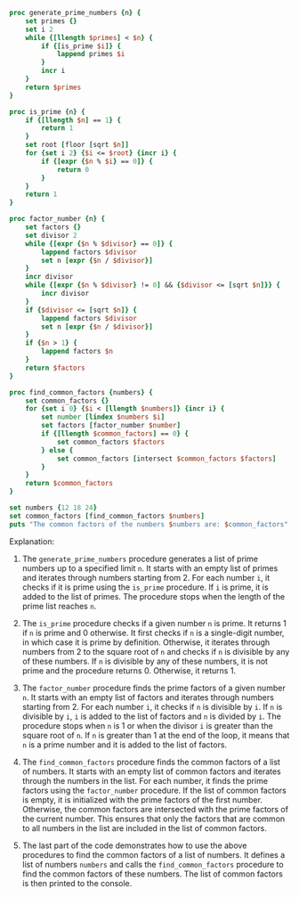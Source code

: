 ```tcl
proc generate_prime_numbers {n} {
    set primes {}
    set i 2
    while {[llength $primes] < $n} {
        if {[is_prime $i]} {
            lappend primes $i
        }
        incr i
    }
    return $primes
}

proc is_prime {n} {
    if {[llength $n] == 1} {
        return 1
    }
    set root [floor [sqrt $n]]
    for {set i 2} {$i <= $root} {incr i} {
        if {[expr {$n % $i} == 0]} {
            return 0
        }
    }
    return 1
}

proc factor_number {n} {
    set factors {}
    set divisor 2
    while {[expr {$n % $divisor} == 0]} {
        lappend factors $divisor
        set n [expr {$n / $divisor}]
    }
    incr divisor
    while {[expr {$n % $divisor} != 0] && {$divisor <= [sqrt $n]}} {
        incr divisor
    }
    if {$divisor <= [sqrt $n]} {
        lappend factors $divisor
        set n [expr {$n / $divisor}]
    }
    if {$n > 1} {
        lappend factors $n
    }
    return $factors
}

proc find_common_factors {numbers} {
    set common_factors {}
    for {set i 0} {$i < [llength $numbers]} {incr i} {
        set number [lindex $numbers $i]
        set factors [factor_number $number]
        if {[llength $common_factors] == 0} {
            set common_factors $factors
        } else {
            set common_factors [intersect $common_factors $factors]
        }
    }
    return $common_factors
}

set numbers {12 18 24}
set common_factors [find_common_factors $numbers]
puts "The common factors of the numbers $numbers are: $common_factors"
```

Explanation:

1. The `generate_prime_numbers` procedure generates a list of prime numbers up to a specified limit `n`. It starts with an empty list of primes and iterates through numbers starting from 2. For each number `i`, it checks if it is prime using the `is_prime` procedure. If `i` is prime, it is added to the list of primes. The procedure stops when the length of the prime list reaches `n`.

2. The `is_prime` procedure checks if a given number `n` is prime. It returns 1 if `n` is prime and 0 otherwise. It first checks if `n` is a single-digit number, in which case it is prime by definition. Otherwise, it iterates through numbers from 2 to the square root of `n` and checks if `n` is divisible by any of these numbers. If `n` is divisible by any of these numbers, it is not prime and the procedure returns 0. Otherwise, it returns 1.

3. The `factor_number` procedure finds the prime factors of a given number `n`. It starts with an empty list of factors and iterates through numbers starting from 2. For each number `i`, it checks if `n` is divisible by `i`. If `n` is divisible by `i`, `i` is added to the list of factors and `n` is divided by `i`. The procedure stops when `n` is 1 or when the divisor `i` is greater than the square root of `n`. If `n` is greater than 1 at the end of the loop, it means that `n` is a prime number and it is added to the list of factors.

4. The `find_common_factors` procedure finds the common factors of a list of numbers. It starts with an empty list of common factors and iterates through the numbers in the list. For each number, it finds the prime factors using the `factor_number` procedure. If the list of common factors is empty, it is initialized with the prime factors of the first number. Otherwise, the common factors are intersected with the prime factors of the current number. This ensures that only the factors that are common to all numbers in the list are included in the list of common factors.

5. The last part of the code demonstrates how to use the above procedures to find the common factors of a list of numbers. It defines a list of numbers `numbers` and calls the `find_common_factors` procedure to find the common factors of these numbers. The list of common factors is then printed to the console.